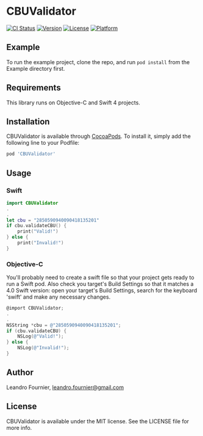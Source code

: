 # CBUValidator

[![CI Status](https://img.shields.io/travis/LeandroHub/CBUValidator.svg?style=flat)](https://travis-ci.org/LeandroHub/CBUValidator)
[![Version](https://img.shields.io/cocoapods/v/CBUValidator.svg?style=flat)](https://cocoapods.org/pods/CBUValidator)
[![License](https://img.shields.io/cocoapods/l/CBUValidator.svg?style=flat)](https://cocoapods.org/pods/CBUValidator)
[![Platform](https://img.shields.io/cocoapods/p/CBUValidator.svg?style=flat)](https://cocoapods.org/pods/CBUValidator)

## Example

To run the example project, clone the repo, and run `pod install` from the Example directory first.



## Requirements

This library runs on Objective-C and Swift 4 projects. 

## Installation

CBUValidator is available through [CocoaPods](https://cocoapods.org). To install
it, simply add the following line to your Podfile:

```ruby
pod 'CBUValidator'
```

## Usage

### Swift

```swift
import CBUValidator
.
.
let cbu = "2850590940090418135201"
if cbu.validateCBU() {
    print("Valid!")
} else {
    print("Invalid!")
} 
```

### Objective-C

You'll probably need to create a swift file so that your project gets ready to run a Swift pod. Also check you target's Build Settings so that it matches a 4.0 Swift version: open your target's Build Settings, search for the keyboard 'swift' and make any necessary changes. 

```objective-c
@import CBUValidator;
.
.
NSString *cbu = @"2850590940090418135201";
if (cbu.validateCBU) {
    NSLog(@"Valid!");
} else {
    NSLog(@"Invalid!");
}
```

## Author

Leandro Fournier, leandro.fournier@gmail.com

## License

CBUValidator is available under the MIT license. See the LICENSE file for more info.
